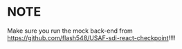 # NOTE

Make sure you run the mock back-end from https://github.com/flash548/USAF-sdi-react-checkpoint!!!!




